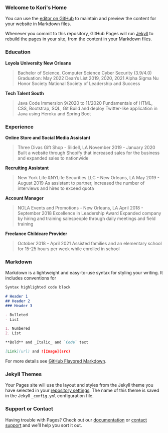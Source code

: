 ### Welcome to Kori's Home

You can use the [editor on GitHub](https://github.com/kkreine/kkreine.github.io/edit/main/index.md) to maintain and preview the content for your website in Markdown files.

Whenever you commit to this repository, GitHub Pages will run [Jekyll](https://jekyllrb.com/) to rebuild the pages in your site, from the content in your Markdown files.

### Education

**Loyola University New Orleans**
> Bachelor of Science, Computer Science Cyber Security (3.9/4.0)
> Graduation: May 2022
> Dean’s List 2019, 2020, 2021
> Alpha Sigma Nu Honor Society
> National Society of Leadership and Success

**Tech Talent South**
> Java Code Immersion 9/2020 to 11/2020
> Fundamentals of HTML, CSS, Bootstrap, SQL, Git
> Build and deploy Twitter-like application in Java using Heroku and Spring Boot

### Experience

**Online Store and Social Media Assistant**
> Three Divas Gift Shop - Slidell, LA
> November 2019 - January 2020
> Built a website through Shopify that increased sales for the business and expanded sales to nationwide

**Recruiting Assistant**
> New York Life &NYLife Securities LLC - New Orleans, LA 
> May 2019 - August 2019
> As assistant to partner, increased the number of interviews and hires to exceed quota

**Account Manager**
> NOLA Events and Promotions - New Orleans, LA
> April 2018 - September 2018
> Excellence in Leadership Award
> Expanded company by hiring and training salespeople through daily meetings and field training

**Freelance Childcare Provider**
> October 2018 - April 2021
> Assisted families and an elementary school for 15-25 hours per week while enrolled in school


### Markdown

Markdown is a lightweight and easy-to-use syntax for styling your writing. It includes conventions for

```markdown
Syntax highlighted code block

# Header 1
## Header 2
### Header 3

- Bulleted
- List

1. Numbered
2. List

**Bold** and _Italic_ and `Code` text

[Link](url) and ![Image](src)
```

For more details see [GitHub Flavored Markdown](https://guides.github.com/features/mastering-markdown/).

### Jekyll Themes

Your Pages site will use the layout and styles from the Jekyll theme you have selected in your [repository settings](https://github.com/kkreine/kkreine.github.io/settings/pages). The name of this theme is saved in the Jekyll `_config.yml` configuration file.

### Support or Contact

Having trouble with Pages? Check out our [documentation](https://docs.github.com/categories/github-pages-basics/) or [contact support](https://support.github.com/contact) and we’ll help you sort it out.
